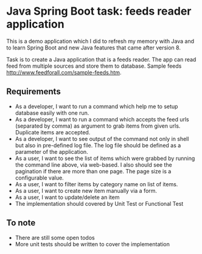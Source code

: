 # Java Spring Boot task: feeds reader application

This is a demo application which I did to refresh my memory with Java and to learn Spring Boot and new Java features that came after version 8. 

Task is to create a Java application that is a feeds reader. The app can read feed from multiple sources and store them to database. Sample feeds http://www.feedforall.com/sample-feeds.htm. 

## Requirements

- As a developer, I want to run a command which help me to setup database easily with one run. 
- As a developer, I want to run a command which accepts the feed urls (separated by comma) as argument to grab items from given urls. Duplicate items are accepted. 
- As a developer, I want to see output of the command not only in shell but also in pre-defined log file. The log file should be defined as a parameter of the application. 
- As a user, I want to see the list of items which were grabbed by running the command line above, via web-based. I also should see the pagination if there are more than one page. The page size is a configurable value. 
- As a user, I want to filter items by category name on list of items. 
- As a user, I want to create new item manually via a form. 
- As a user, I want to update/delete an item
- The implementation should covered by Unit Test or Functional Test

## To note

- There are still some open todos
- More unit tests should be written to cover the implementation
